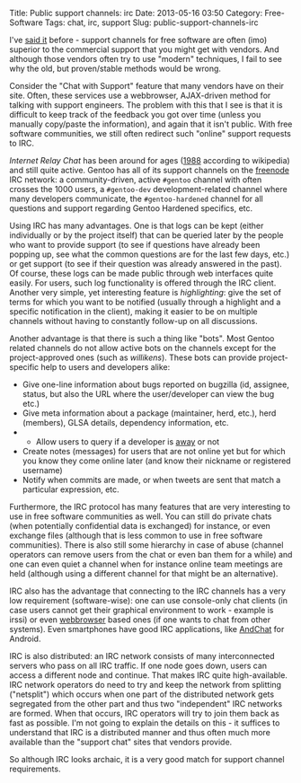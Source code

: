 Title: Public support channels: irc
Date: 2013-05-16 03:50
Category: Free-Software
Tags: chat, irc, support
Slug: public-support-channels-irc

I've [said
it](http://blog.siphos.be/2012/12/why-would-paid-for-support-be-better/)
before - support channels for free software are often (imo) superior to
the commercial support that you might get with vendors. And although
those vendors often try to use "modern" techniques, I fail to see why
the old, but proven/stable methods would be wrong.

Consider the "Chat with Support" feature that many vendors have on their
site. Often, these services use a webbrowser, AJAX-driven method for
talking with support engineers. The problem with this that I see is that
it is difficult to keep track of the feedback you got over time (unless
you manually copy/paste the information), and again that it isn't
public. With free software communities, we still often redirect such
"online" support requests to IRC.

*Internet Relay Chat* has been around for ages
([1988](https://en.wikipedia.org/wiki/IRC) according to wikipedia) and
still quite active. Gentoo has all of its support channels on the
[freenode](http://www.freenode.net) IRC network: a community-driven,
active `#gentoo` channel with often crosses the 1000 users, a
`#gentoo-dev` development-related channel where many developers
communicate, the `#gentoo-hardened` channel for all questions and
support regarding Gentoo Hardened specifics, etc.

Using IRC has many advantages. One is that logs can be kept (either
individually or by the project itself) that can be queried later by the
people who want to provide support (to see if questions have already
been popping up, see what the common questions are for the last few
days, etc.) or get support (to see if their question was already
answered in the past). Of course, these logs can be made public through
web interfaces quite easily. For users, such log functionality is
offered through the IRC client. Another very simple, yet interesting
feature is *highlighting*: give the set of terms for which you want to
be notified (usually through a highlight and a specific notification in
the client), making it easier to be on multiple channels without having
to constantly follow-up on all discussions.

Another advantage is that there is such a thing like "bots". Most Gentoo
related channels do not allow active bots on the channels except for the
project-approved ones (such as *willikens*). These bots can provide
project-specific help to users and developers alike:

-   Give one-line information about bugs reported on bugzilla (id,
    assignee, status, but also the URL where the user/developer can view
    the bug etc.)
-   Give meta information about a package (maintainer, herd, etc.), herd
    (members), GLSA details, dependency information, etc.
-   -   Allow users to query if a developer is
    [away](https://dev.gentoo.org/devaway/) or not
-   Create notes (messages) for users that are not online yet but for
    which you know they come online later (and know their nickname or
    registered username)
-   Notify when commits are made, or when tweets are sent that match a
    particular expression, etc.

Furthermore, the IRC protocol has many features that are very
interesting to use in free software communities as well. You can still
do private chats (when potentially confidential data is exchanged) for
instance, or even exchange files (although that is less common to use in
free software communities). There is also still some hierarchy in case
of abuse (channel operators can remove users from the chat or even ban
them for a while) and one can even quiet a channel when for instance
online team meetings are held (although using a different channel for
that might be an alternative).

IRC also has the advantage that connecting to the IRC channels has a
very low requirement (software-wise): one can use console-only chat
clients (in case users cannot get their graphical environment to work -
example is irssi) or even [webbrowser](http://webchat.freenode.net/)
based ones (if one wants to chat from other systems). Even smartphones
have good IRC applications, like [AndChat](http://www.andchat.net/) for
Android.

IRC is also distributed: an IRC network consists of many interconnected
servers who pass on all IRC traffic. If one node goes down, users can
access a different node and continue. That makes IRC quite
high-available. IRC network operators do need to try and keep the
network from splitting ("netsplit") which occurs when one part of the
distributed network gets segregated from the other part and thus two
"independent" IRC networks are formed. When that occurs, IRC operators
will try to join them back as fast as possible. I'm not going to explain
the details on this - it suffices to understand that IRC is a
distributed manner and thus often much more available than the "support
chat" sites that vendors provide.

So although IRC looks archaic, it is a very good match for support
channel requirements.
